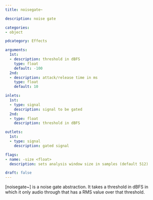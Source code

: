 ```yaml
---
title: noisegate~

description: noise gate

categories:
- object

pdcategory: Effects

arguments:
  1st:
  - description: threshold in dBFS
    type: float
    default: -100
  2nd:
  - description: attack/release time in ms
    type: float
    default: 10

inlets:
  1st:
  - type: signal
    description: signal to be gated
  2nd:
  - type: float
    description: threshold in dBFS

outlets:
  1st:
  - type: signal
    description: gated signal

flags:
- name: -size <float>
  description: sets analysis window size in samples (default 512)

draft: false
---
```


[noisegate~] is a noise gate abstraction. It takes a threshold in dBFS in which it only audio through that has a RMS value over that threshold.
